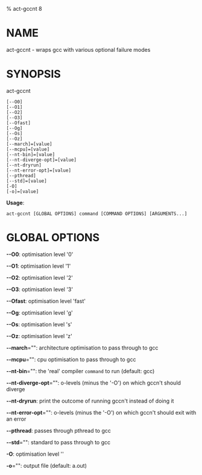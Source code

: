% act-gccnt 8

# NAME

act-gccnt - wraps gcc with various optional failure modes

# SYNOPSIS

act-gccnt

```
[--O0]
[--O1]
[--O2]
[--O3]
[--Ofast]
[--Og]
[--Os]
[--Oz]
[--march]=[value]
[--mcpu]=[value]
[--nt-bin]=[value]
[--nt-diverge-opt]=[value]
[--nt-dryrun]
[--nt-error-opt]=[value]
[--pthread]
[--std]=[value]
[-O]
[-o]=[value]
```

**Usage**:

```
act-gccnt [GLOBAL OPTIONS] command [COMMAND OPTIONS] [ARGUMENTS...]
```

# GLOBAL OPTIONS

**--O0**: optimisation level '0'

**--O1**: optimisation level '1'

**--O2**: optimisation level '2'

**--O3**: optimisation level '3'

**--Ofast**: optimisation level 'fast'

**--Og**: optimisation level 'g'

**--Os**: optimisation level 's'

**--Oz**: optimisation level 'z'

**--march**="": architecture optimisation to pass through to gcc

**--mcpu**="": cpu optimisation to pass through to gcc

**--nt-bin**="": the 'real' compiler `command` to run (default: gcc)

**--nt-diverge-opt**="": o-levels (minus the '-O') on which gccn't should diverge

**--nt-dryrun**: print the outcome of running gccn't instead of doing it

**--nt-error-opt**="": o-levels (minus the '-O') on which gccn't should exit with an error

**--pthread**: passes through pthread to gcc

**--std**="": standard to pass through to gcc

**-O**: optimisation level ''

**-o**="": output file (default: a.out)

